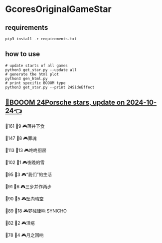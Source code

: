 # GcoresOriginalGameStar

## requirements
```
pip3 install -r requirements.txt
```

## how to use
```
# update starts of all games
python3 get_star.py --update all
# generate the html plot
python3 gen_html.py
# print specific BOOOM type
python3 get_star.py --print 24SideEffect
```

## [🔗BOOOM 24Porsche stars, update on 2024-10-24👈](https://raw.githack.com/sichaozhang1112/GcoresOriginalGameStar/main/html/24Porsche.html) 
🌟161 👥9   🎮落井下食               

🌟147 👥8   🎮罪魂                 

🌟113 👥13  🎮咚咚厨房               

🌟102 👥1   🎮夜晚的雪               

🌟95  👥3   🎮“我们”的生活            

🌟91  👥6   🎮三步并作两步             

🌟90  👥5   🎮坠向晴空               

🌟89  👥18  🎮梦械律响 SYNICHO       

🌟82  👥2   🎮活疮                 

🌟78  👥4   🎮月之回响               

